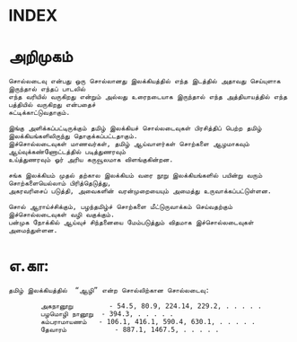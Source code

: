 # INDEX
# அறிமுகம்

    சொல்லடைவு என்பது ஒரு சொல்லானது இலக்கியத்தில் எந்த இடத்தில் அதாவது செய்யுளாக இருந்தால் எந்தப் பாடலில் 
    எந்த வரியில் வருகிறது என்றும் அல்லது உரைநடையாக இருந்தால் எந்த அத்தியாயத்தில் எந்த பத்தியில் வருகிறது என்பதைச் 
    சுட்டிக்காட்டுவதாகும்.
    
    இங்கு அளிக்கப்பட்டிருக்கும் தமிழ் இலக்கியச் சொல்லடைவுகள் பிரசித்திப் பெற்ற தமிழ் இலக்கியங்களிலிருந்து தொகுக்கப்பட்டதாகும். 
    இச்சொல்லடைவுகள் மாணவர்கள், தமிழ் ஆய்வாளர்கள் சொற்களை ஆழமாகவும் ஆய்வுக்கண்ணோட்டத்தில் படித்துணரவும் 
    உய்த்துணரவும் ஓர் அரிய கருவூலமாக விளங்குகின்றன.
    
    சங்க இலக்கியம் முதல் தற்கால இலக்கியம் வரை நூறு இலக்கியங்களில் பயின்று வரும் சொற்களையெல்லாம் பிரித்தெடுத்து, 
    அகரவரிசைப் படுத்தி, அவைகளின் வரன்முறையையும் அமைத்து உருவாக்கப்பட்டுள்ளன.
    
    சொல் ஆராய்ச்சிக்கும், பழந்தமிழ்ச் சொற்களை மீட்டுருவாக்கம் செய்வதற்கும் இச்சொல்லடைவுகள் வழி வகுக்கும். 
    பன்முக நோக்கில் ஆய்வுச் சிந்தனையை மேம்படுத்தும் விதமாக இச்சொல்லடைவுகள் அமைந்துள்ளன.

    
# எ.கா:
    தமிழ் இலக்கியத்தில்  “ஆழி” என்ற சொல்லிற்கான சொல்லடைவு:
    
            அகநானூறு         - 54.5, 80.9, 224.14, 229.2, . . . . .
            பழமொழி நானூறு  - 394.3, . . . . .
            கம்பராமாயணம்   - 106.1, 416.1, 590.4, 630.1, . . . . .
            தேவாரம்            - 887.1, 1467.5, . . . . .
